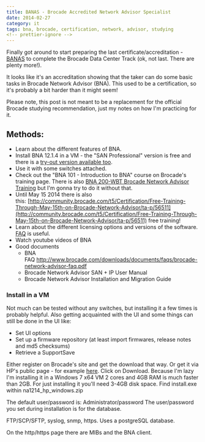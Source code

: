```yaml
---
title: BANAS - Brocade Accredited Network Advisor Specialist
date: 2014-02-27
category: it
tags: bna, brocade, certification, network, advisor, studying
<!-- prettier-ignore -->
---
```


Finally got around to start preparing the last certificate/accreditation -
[BANAS](http://www.brocade.com/education/certification-accreditation/accredited-network-advisor-specialist/curriculum.page)
to complete the Brocade Data Center Track (ok, not last. There are plenty more!).

It looks like it's an accreditation showing that the taker can do some basic
tasks in Brocade Network Advisor (BNA). This used to be a certification, so it's
probably a bit harder than it might seem!

Please note, this post is not meant to be a replacement for the official Brocade
studying recommendation, just my notes on how I'm practicing for it.

## **Methods:**

- Learn about the different features of BNA.
- Install BNA 12.1.4 in a VM - the "SAN Professional" version is free and there
  is a
  [try-out version available too](http://www.brocade.com/services-support/drivers-downloads/software-evaluations/index.page).
- Use it with some switches attached.
- Check out the "BNA 101 - Introduction to BNA" course on Brocade's training
  page. There is
  also [BNA 200-WBT Brocade Network Advisor Training](http://www.brocade.com/downloads/documents/course_data_sheets/BNA200-WBT-DataSheet.pdf)
  but I'm gonna try to do it without that.
- Until May 15 2014 there is also
  this: [http://community.brocade.com/t5/Certification/Free-Training-Through-May-15th-on-Brocade-Network-Advisor/ta-p/56511](http://community.brocade.com/t5/Certification/Free-Training-Through-May-15th-on-Brocade-Network-Advisor/ta-p/56511)
  free training!
- Learn about the different licensing options and versions of the software.
  [FAQ](http://www.brocade.com/downloads/documents/faqs/brocade-network-advisor-faq.pdf)
  is useful.
- Watch youtube videos of BNA
- Good documents
  - BNA
    FAQ <http://www.brocade.com/downloads/documents/faqs/brocade-network-advisor-faq.pdf>
  - Brocade Network Advisor SAN + IP User Manual
  - Brocade Network Advisor Installation and Migration Guide

### Install in a VM

Not much can be tested without any switches, but installing it a few times is
probably helpful. Also getting acquainted with the UI and some things can still
be done in the UI like:

- Set UI options
- Set up a firmware repository (at least import firmwares, release notes and md5
  checksums)
- Retrieve a SupportSave

Either register on Brocade's site and get the download that way. Or get it via
HP's public page - for example
[here](http://www8.hp.com/us/en/products/storage-software/product-detail.html?oid=3832744#!tab=features).
Click on Download. Because I'm lazy I'm installing it in a Windows 7 x64 VM 2
cores and 4GB RAM is much faster than 2GB. For just installing it you'll need
3-4GB disk space. Find install.exe within na1214_hp_windows.zip

The default user/password is: Administrator/password The user/password you set
during installation is for the database.

FTP/SCP/SFTP, syslog, snmp, https. Uses a postgreSQL database.

On the http/https page there are MIBs and the BNA client.
